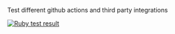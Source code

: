 Test different github actions and third party integrations

[![Ruby test result](https://github.com/DamienRobert/test_github/workflows/Ruby/badge.svg)](https://github.com/DamienRobert/test_github/actions?query=workflow%3ARuby)
